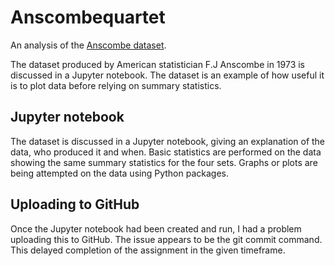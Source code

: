 # Anscombequartet
An analysis of the [Anscombe dataset](https://en.wikipedia.org/wiki/Anscombe%27s_quartet).

The dataset produced by American statistician F.J Anscombe in 1973 is discussed in a Jupyter notebook.
The dataset is an example of how useful it is to plot data before relying on summary statistics.

## Jupyter notebook
The dataset is discussed in a Jupyter notebook, giving an explanation of the data, who produced it and when.
Basic statistics are performed on the data showing the same summary statistics for the four sets.
Graphs or plots are being attempted on the data using Python packages.

## Uploading to GitHub
Once the Jupyter notebook had been created and run, I had a problem uploading this to GitHub. The issue appears to be the git commit command. This delayed completion of the assignment in the given timeframe.
